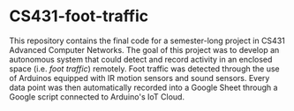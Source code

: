 # CS431-foot-traffic

This repository contains the final code for a semester-long project in CS431 Advanced Computer Networks. The goal of this project was to develop an autonomous system that could detect and record activity in an enclosed space (i.e. _foot traffic_) remotely. Foot traffic was detected through the use of Arduinos equipped with IR motion sensors and sound sensors. Every data point was then automatically recorded into a Google Sheet through a Google script connected to Arduino's IoT Cloud.
